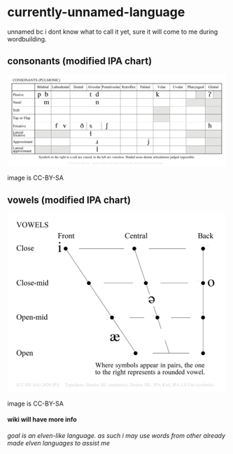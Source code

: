 # currently-unnamed-language
unnamed bc i dont know what to call it yet, sure it will come to me during wordbuilding.

## consonants (modified IPA chart)
<img src="https://github.com/Vortetty/currently-unnamed-language/blob/master/currentipaCONS.png" width="500" />

image is CC-BY-SA

## vowels (modified IPA chart)
<img src="https://github.com/Vortetty/currently-unnamed-language/blob/master/currentipa.png" width="500" />

image is CC-BY-SA

#### wiki will have more info
###### goal is an elven-like language. as such i may use words from other already made elven languages to assist me 
